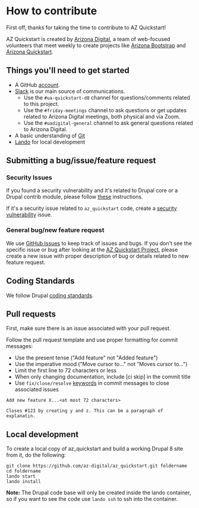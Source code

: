 # How to contribute

First off, thanks for taking the time to contribute to AZ Quickstart! 

AZ Quickstart is created by [Arizona Digital](https://digital.arizona.edu/), a
team of web-focused volunteers that meet weekly to create projects like [Arizona Bootstrap](https://digital.arizona.edu/ua-bootstrap) and 
[Arizona Quickstart](https://quickstart.arizona.edu/).

## Things you'll need to get started

  * A GitHub [account](https://github.com/join).
  * [Slack](https://uarizona.slack.com) is our main source of communications.
    * Use the `#ua-quickstart-d8` channel for questions/comments related to this
      project.
    * Use the `#friday-meetings` channel to ask questions or get updates related 
      to Arizona Digital meetings, both physical and via Zoom.
    * Use the `#uadigital-general` channel to ask general questions related to
      Arizona Digital.
  * A basic understanding of [Git](https://git-scm.com/book/en/v2/Getting-Started-Installing-Git)
  * [Lando](https://docs.lando.dev/basics/installation.html) for local development

## Submitting a bug/issue/feature request

### Security Issues

If you found a security vulnerability and it's related to Drupal core or a 
Drupal contrib module, please follow 
[these](https://www.drupal.org/drupal-security-team/security-team-procedures/drupal-security-team-disclosure-policy-for-security) instructions.

If it's a security issue related to `az_quickstart` code, create a [security 
vulnerability](https://github.com/az-digital/az_quickstart/issues/new?assignees=&labels=&template=security_vulnerability.md&title=) issue.

### General bug/new feature request

We use [GitHub Issues](https://github.com/az-digital/az_quickstart/issues) to
keep track of issues and bugs. If you don't see the specific issue or bug after looking at the 
[AZ Quickstart Project](https://github.com/orgs/az-digital/projects/1), please
create a new issue with proper description of bug or details related to new 
feature request.

## Coding Standards

We follow Drupal 
[coding standards](https://www.drupal.org/docs/develop/standards).

## Pull requests

First, make sure there is an issue associated with your pull request.

Follow the pull request template and use proper formatting for commit messages:
 * Use the present tense ("Add feature" not "Added feature")
 * Use the imperative mood ("Move cursor to..." not "Moves cursor to...")
 * Limit the first line to 72 characters or less
 * When only changing documentation, include [ci skip] in the commit title
 * Use `fix/close/resolve` [keywords](https://help.github.com/en/github/managing-your-work-on-github/closing-issues-using-keywords) in commit messages
 to close associated issues
```
Add new feature X...<at most 72 characters>

Closes #123 by creating y and z. This can be a paragraph of explanatin.
```

## Local development

To create a local copy of az_quickstart and build a working Drupal 8 site from
it, do the following:
```
git clone https://github.com/az-digital/az_quickstart.git foldername
cd foldername
lando start
lando install
```

**Note:** The Drupal code base will only be created inside the lando container,
so if you want to see the code use `lando ssh` to ssh into the container.